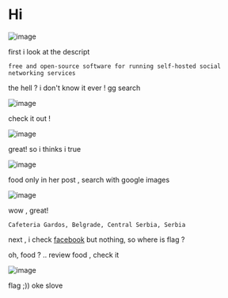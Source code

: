 # Hi
![image](https://user-images.githubusercontent.com/65381453/132182591-af814f97-27f9-4d7b-93d2-c79aaa2ad109.png)

first i look at the descript 

```
free and open-source software for running self-hosted social networking services
```
the hell ? i don't know it ever ! gg search 

![image](https://user-images.githubusercontent.com/65381453/132183329-04eb241d-7675-4cdc-be79-0f7bfa2ea501.png)

check it out ! 

![image](https://user-images.githubusercontent.com/65381453/132184146-0a73b80d-6801-426c-91de-46995e9fa39b.png)

great! so i thinks i true

![image](https://user-images.githubusercontent.com/65381453/132184229-56999194-ae5d-4e7d-bb81-33f0cbe5c30f.png)

food only in her post , search with google images

![image](https://user-images.githubusercontent.com/65381453/132184846-fd94403d-ab97-4b24-a9a8-4928e446f930.png)

wow , great!

```
Cafeteria Gardos, Belgrade, Central Serbia, Serbia
```

next , i check  <a href="https://www.facebook.com/cafeteriagardos/">facebook</a> but nothing, so where is flag ?

oh, food ? .. review food , check it

![image](https://user-images.githubusercontent.com/65381453/132186318-db08ed9d-260d-47ec-8524-6bba257bc482.png)

flag ;)) oke slove
